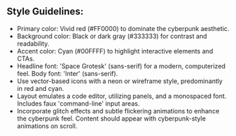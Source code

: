 
## Style Guidelines:

- Primary color: Vivid red (#FF0000) to dominate the cyberpunk aesthetic.
- Background color: Black or dark gray (#333333) for contrast and readability.
- Accent color: Cyan (#00FFFF) to highlight interactive elements and CTAs.
- Headline font: 'Space Grotesk' (sans-serif) for a modern, computerized feel. Body font: 'Inter' (sans-serif).
- Use vector-based icons with a neon or wireframe style, predominantly in red and cyan.
- Layout emulates a code editor, utilizing panels, and a monospaced font. Includes faux 'command-line' input areas.
- Incorporate glitch effects and subtle flickering animations to enhance the cyberpunk feel. Content should appear with cyberpunk-style animations on scroll.